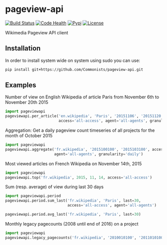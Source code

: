 # pageview-api
[![Build Status](https://travis-ci.org/Commonists/pageview-api.svg?branch=master)](https://travis-ci.org/Commonists/pageview-api)
[![Code Health](https://landscape.io/github/Commonists/pageview-api/master/landscape.svg?style=flat)](https://landscape.io/github/Commonists/pageview-api/master)
[![Pypi](https://img.shields.io/pypi/v/pageviewapi.svg?style=flat)](https://pypi.python.org/pypi/pageviewapi)
[![License](http://img.shields.io/badge/license-MIT-orange.svg?style=flat)](http://opensource.org/licenses/MIT)

Wikimedia Pageview API client

Installation
------------
In order to install system wide on system using sudo you can use:
```sh
pip install git+https://github.com/Commonists/pageview-api.git
```

Examples
--------

Number of view on English Wikipedia of article Paris from November 6th to November 20th 2015

```python
import pageviewapi
pageviewapi.per_article('en.wikipedia', 'Paris', '20151106', '20151120',
                        access='all-access', agent='all-agents', granularity='daily')
```

Aggregation: Get a daily pageview count timeseries of all projects for the month of October 2015
```python
import pageviewapi
pageviewapi.aggregate('fr.wikipedia', '2015100100', '2015103100', access='all-access',
                      agent='all-agents', granularity='daily')
```

Most viewed articles on French Wikipedia on November 14th, 2015
```python
import pageviewapi
pageviewapi.top('fr.wikipedia', 2015, 11, 14, access='all-access')
```

Sum (resp. average) of view during last 30 days
```python
import pageviewapi.period
pageviewapi.period.sum_last('fr.wikipedia', 'Paris', last=30,
                            access='all-access', agent='all-agents')

pageviewapi.period.avg_last('fr.wikipedia', 'Paris', last=30)
```

Monthly legacy pagecounts (2008 until end of 2016) on a project
```python
import pageviewapi
pageviewapi.legacy_pagecounts('fr.wikipedia', '2010010100', '2011010100', granularity='monthly')
```
